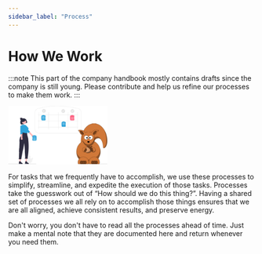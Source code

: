 ```yaml
---
sidebar_label: "Process"
---
```


# How We Work

:::note
This part of the company handbook mostly contains drafts since the company is still young.
Please contribute and help us refine our processes to make them work.
:::

<img src="/img/generic/undraw_partner.svg" alt="DataSQRL Processes >" width="40%"/>

For tasks that we frequently have to accomplish, we use these processes to simplify, streamline, and expedite the execution of those tasks. Processes take the guesswork out of “How should we do this thing?”. Having a shared set of processes we all rely on to accomplish those things ensures that we are all aligned, achieve consistent results, and preserve energy.

Don't worry, you don't have to read all the processes ahead of time. Just make a mental note that they are documented here and return whenever you need them.